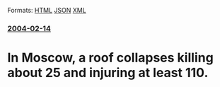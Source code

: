 
Formats: [HTML](/news/2004/02/14/in-moscow-a-roof-collapses-killing-about-25-and-injuring-at-least-110.html)  [JSON](/news/2004/02/14/in-moscow-a-roof-collapses-killing-about-25-and-injuring-at-least-110.json)  [XML](/news/2004/02/14/in-moscow-a-roof-collapses-killing-about-25-and-injuring-at-least-110.xml)  

### [2004-02-14](/news/2004/02/14/index.md)

##### 
#  In Moscow, a roof collapses killing about 25 and injuring at least 110.




